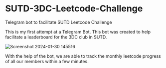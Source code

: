 # SUTD-3DC-Leetcode-Challenge
Telegram bot to facilitate SUTD Leetcode Challenge

This is my first attempt at a Telegram Bot. This bot was created to help facilitate a leaderboard for the 3DC club in SUTD.

![Screenshot 2024-01-30 145516](https://github.com/Marcooos05/SUTD-3DC-Leetcode-Challenge/assets/108853663/f207b3ec-a941-48c8-9875-69dae1d0c688)

With the help of the bot, we are able to track the monthly leetcode progress of all our members within a few minutes.
